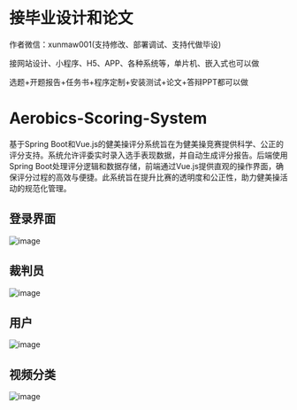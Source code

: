 # 接毕业设计和论文
作者微信：xunmaw001(支持修改、部署调试、支持代做毕设)

接网站设计、小程序、H5、APP、各种系统等，单片机、嵌入式也可以做

选题+开题报告+任务书+程序定制+安装测试+论文+答辩PPT都可以做
# Aerobics-Scoring-System
基于Spring Boot和Vue.js的健美操评分系统旨在为健美操竞赛提供科学、公正的评分支持。系统允许评委实时录入选手表现数据，并自动生成评分报告。后端使用Spring Boot处理评分逻辑和数据存储，前端通过Vue.js提供直观的操作界面，确保评分过程的高效与便捷。此系统旨在提升比赛的透明度和公正性，助力健美操活动的规范化管理。
## 登录界面
![image](https://github.com/user-attachments/assets/33f5cce1-1ef9-45f6-87e2-efa151b232e1)
## 裁判员
![image](https://github.com/user-attachments/assets/6e16fbfc-dc4c-4043-88ea-192f27d93a3b)
## 用户
![image](https://github.com/user-attachments/assets/89beffd4-a32a-4da7-b1d1-403fa6059332)
## 视频分类
![image](https://github.com/user-attachments/assets/ee138cb2-da6a-4a32-aa1b-22d44475e1dc)
